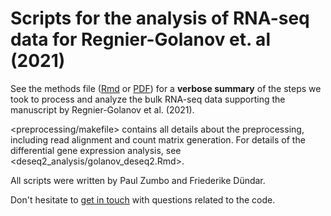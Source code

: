 # Scripts for the analysis of RNA-seq data for Regnier-Golanov et. al (2021)

See the methods file ([Rmd](methods.Rmd) or [PDF](https://github.com/abcwcm/Regnier-Golanov2021/blob/main/methods.pdf)) for a **verbose summary** of the steps we took to process and analyze the bulk RNA-seq data supporting the manuscript by Regnier-Golanov et al. (2021).

<preprocessing/makefile> contains all details about the preprocessing, including read alignment and count matrix generation.
For details of the differential gene expression analysis, see <deseq2_analysis/golanov_deseq2.Rmd>.

All scripts were written by Paul Zumbo and Friederike Dündar.

Don't hesitate to [get in touch](https://abc.med.cornell.edu/) with questions related to the code.
